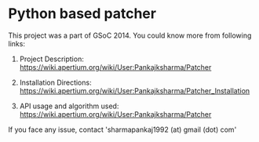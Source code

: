 Python based patcher
======================

This project was a part of GSoC 2014. You could know more from following links:

1. Project Description: https://wiki.apertium.org/wiki/User:Pankajksharma/Patcher

2. Installation Directions: https://wiki.apertium.org/wiki/User:Pankajksharma/Patcher_Installation

3. API usage and algorithm used: https://wiki.apertium.org/wiki/User:Pankajksharma/Patcher


If you face any issue, contact 'sharmapankaj1992 (at) gmail (dot) com'
